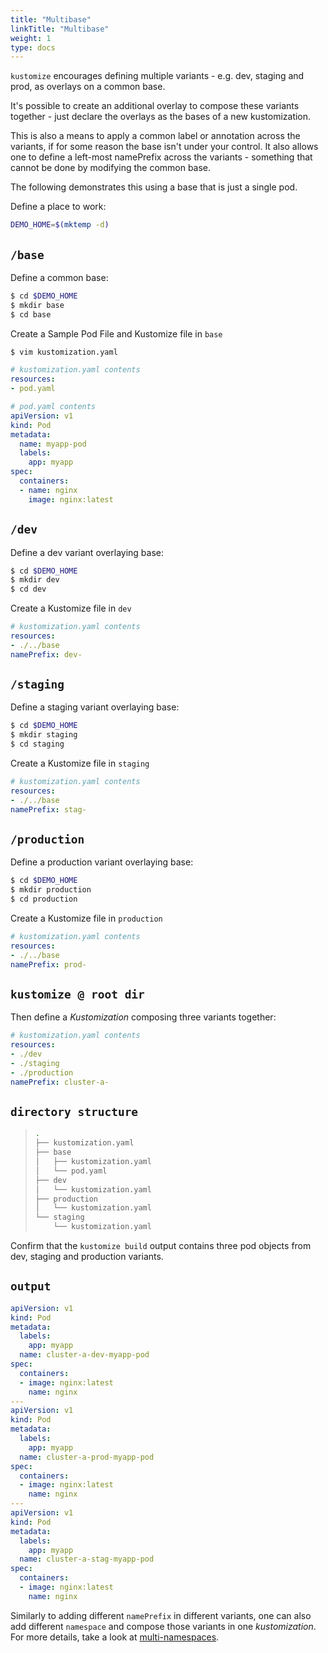 ```yaml
---
title: "Multibase"
linkTitle: "Multibase"
weight: 1
type: docs
---
```


`kustomize` encourages defining multiple variants -
e.g. dev, staging and prod,
as overlays on a common base.

It's possible to create an additional overlay to
compose these variants together - just declare the
overlays as the bases of a new kustomization.

This is also a means to apply a common label or
annotation across the variants, if for some reason
the base isn't under your control. It also allows
one to define a left-most namePrefix across the
variants - something that cannot be
done by modifying the common base.

The following demonstrates this using a base
that is just a single pod.

Define a place to work:

```bash
DEMO_HOME=$(mktemp -d)
```

## `/base`
Define a common base:
```bash
$ cd $DEMO_HOME
$ mkdir base
$ cd base
```

Create a Sample Pod File and Kustomize file in `base`
```bash
$ vim kustomization.yaml
```
```yaml 
# kustomization.yaml contents
resources:
- pod.yaml
```
```yaml
# pod.yaml contents
apiVersion: v1
kind: Pod
metadata:
  name: myapp-pod
  labels:
    app: myapp
spec:
  containers:
  - name: nginx
    image: nginx:latest
```

## `/dev`
Define a dev variant overlaying base:

```bash
$ cd $DEMO_HOME
$ mkdir dev
$ cd dev
```

Create a Kustomize file in `dev`
```yaml
# kustomization.yaml contents
resources:
- ./../base
namePrefix: dev-
```

## `/staging`
Define a staging variant overlaying base:
```bash
$ cd $DEMO_HOME
$ mkdir staging
$ cd staging
```

Create a Kustomize file in `staging`
```yaml
# kustomization.yaml contents
resources:
- ./../base
namePrefix: stag-
```

## `/production`
Define a production variant overlaying base:
```bash
$ cd $DEMO_HOME
$ mkdir production
$ cd production
```
Create a Kustomize file in `production`
```yaml
# kustomization.yaml contents
resources:
- ./../base
namePrefix: prod-
```

## `kustomize @ root dir`
Then define a _Kustomization_ composing three variants together:
```yaml
# kustomization.yaml contents
resources:
- ./dev
- ./staging
- ./production
namePrefix: cluster-a-
```

## `directory structure`
> ```bash
> .
> ├── kustomization.yaml
> ├── base
> │   ├── kustomization.yaml
> │   └── pod.yaml
> ├── dev
> │   └── kustomization.yaml
> ├── production
> │   └── kustomization.yaml
> └── staging
>     └── kustomization.yaml
> ```

Confirm that the `kustomize build` output contains three pod objects from dev, staging and production variants.

## `output`
```yaml
apiVersion: v1
kind: Pod
metadata:
  labels:
    app: myapp
  name: cluster-a-dev-myapp-pod
spec:
  containers:
  - image: nginx:latest
    name: nginx
---
apiVersion: v1
kind: Pod
metadata:
  labels:
    app: myapp
  name: cluster-a-prod-myapp-pod
spec:
  containers:
  - image: nginx:latest
    name: nginx
---
apiVersion: v1
kind: Pod
metadata:
  labels:
    app: myapp
  name: cluster-a-stag-myapp-pod
spec:
  containers:
  - image: nginx:latest
    name: nginx
```

Similarly to adding different `namePrefix` in different variants, one can also add different `namespace` and compose those variants in
one _kustomization_. For more details, take a look at [multi-namespaces](multi-namespace.md).
